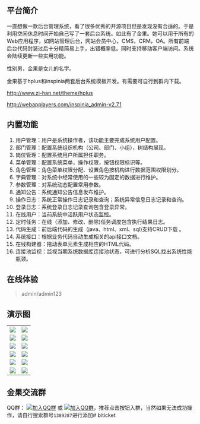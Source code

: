 ## 平台简介

一直想做一款后台管理系统，看了很多优秀的开源项目但是发现没有合适的。于是利用空闲休息时间开始自己写了一套后台系统。如此有了金果。她可以用于所有的Web应用程序，如网站管理后台，网站会员中心，CMS，CRM，OA。所有前端后台代码封装过后十分精简易上手，出错概率低。同时支持移动客户端访问。系统会陆续更新一些实用功能。

性别男，金果是女儿的名字。

金果基于hplus和inspinia两套后台系统模板开发。有需要可自行到群内下载。

http://www.zi-han.net/theme/hplus

http://webapplayers.com/inspinia_admin-v2.7.1 

## 内置功能

1.  用户管理：用户是系统操作者，该功能主要完成系统用户配置。
2.  部门管理：配置系统组织机构（公司、部门、小组），树结构展现。
3.  岗位管理：配置系统用户所属担任职务。
4.  菜单管理：配置系统菜单，操作权限，按钮权限标识等。
5.  角色管理：角色菜单权限分配、设置角色按机构进行数据范围权限划分。
6.  字典管理：对系统中经常使用的一些较为固定的数据进行维护。
7.  参数管理：对系统动态配置常用参数。
8.  通知公告：系统通知公告信息发布维护。
9.  操作日志：系统正常操作日志记录和查询；系统异常信息日志记录和查询。
10. 登录日志：系统登录日志记录查询包含登录异常。
11. 在线用户：当前系统中活跃用户状态监控。
12. 定时任务：在线（添加、修改、删除)任务调度包含执行结果日志。
13. 代码生成：前后端代码的生成（java、html、xml、sql)支持CRUD下载 。
14. 系统接口：根据业务代码自动生成相关的api接口文档。
15. 在线构建器：拖动表单元素生成相应的HTML代码。
16. 连接池监视：监视当期系统数据库连接池状态，可进行分析SQL找出系统性能瓶颈。
## 在线体验
> admin/admin123

 

## 演示图

<table>
    <tr>
        <td><img src="https://oscimg.oschina.net/oscnet/25b5e333768d013d45a990c152dbe4d9d6e.jpg"/></td>
        <td><img src="https://static.oschina.net/uploads/space/2018/0728/114553_jBTY_1438828.png"/></td>
    </tr>
    <tr>
        <td><img src="https://static.oschina.net/uploads/space/2018/0728/114830_eIHp_1438828.png"/></td>
        <td><img src="https://static.oschina.net/uploads/space/2018/0728/114854_Y5a2_1438828.png"/></td>
    </tr>
    <tr>
        <td><img src="https://static.oschina.net/uploads/space/2018/0728/114920_P8qv_1438828.png"/></td>
        <td><img src="https://static.oschina.net/uploads/space/2018/0728/114946_O3jx_1438828.png"/></td>
    </tr>
    <tr>
        <td><img src="https://static.oschina.net/uploads/space/2018/0728/115022_1Tnm_1438828.png"/></td>
        <td><img src="https://static.oschina.net/uploads/space/2018/0728/115051_XvMW_1438828.png"/></td>
    </tr>
	<tr>
        <td><img src="https://static.oschina.net/uploads/space/2018/0728/115117_9TZ3_1438828.png"/></td>
        <td><img src="https://static.oschina.net/uploads/space/2018/0728/115130_a5xO_1438828.png"/></td>
    </tr>
	<tr>
        <td><img src="https://static.oschina.net/uploads/space/2018/0728/115151_EuYC_1438828.png"/></td>
        <td><img src="https://static.oschina.net/uploads/space/2018/0728/115212_QybT_1438828.png"/></td>
    </tr>
</table>


## 金果交流群

QQ群： [![加入QQ群](https://img.shields.io/badge/QQ群-1389287-blue.svg)](http://shang.qq.com/wpa/qunwpa?idkey=4a9a52f5d9d9c65a8ea67859170ba835d95fc50ec74a2a722293e60e036b5016) 或 [![加入QQ群](https://img.shields.io/badge/QQ群-1389287-blue.svg)](https://jq.qq.com/?_wv=1027&k=5HBAaYN)，推荐点击按钮入群，当然如果无法成功操作，请自行搜索群号`1389287`进行添加# biticket
